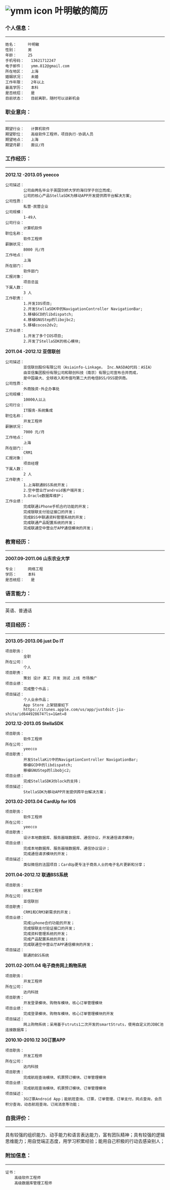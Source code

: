![ymm icon](http://img1.ph.126.net/bXrnmqLy26ZV9sGGPZonlg==/3893080402985118607.jpg)	叶明敏的简历
==============================================================================================



### 个人信息：

---

    姓名：     叶明敏
    性别：     男
    年龄：     25
    手机号码：   13621712247
    电子邮件：   ymm.812@gmail.com
    所在地区：   上海
    婚姻状况：   未婚
    工作年限：   2年以上
    最高学历：   本科
    是否统招：   是
    目前状态：   目前离职，随时可以谈新机会


### 职业意向：

---

    期望行业：   计算机软件
    期望职位：   高级软件工程师，项目执行·协调人员
    期望地点：   上海
    期望月薪：   面议/月


### 工作经历：

---

**2012.12 -2013.05    yeecco**

    公司描述：
            公司由两名毕业于英国剑桥大学的海归学子创立而成;
            公司的核心产品StellaSDK为移动APP开发提供跨平台解决方案;
    公司性质：
            私营·民营企业
    公司规模：
            1-49人
    公司行业：
            计算机软件
    职位名称：
            软件工程师
    薪酬状况：
            8000 元/月
    工作地点：
            上海
    所在部门：
            软件部门
    汇报对象：
            项目总监
    下属人数：
            3 人
    工作职责：   
            1.开发IOS项目;
            2.开发StellaSDK中的NavigationController NavigationBar;
            3.移植GCD的libdispatch;
            4.移植GNUStep的libojbc2;
            5.移植cocos2dv2;
    工作业绩：   
            1.开发了多个IOS项目;
            2.开发了StellaSDK的核心模块;

**2011.04 -2012.12  亚信联创**

    公司描述：
            亚信联创股份有限公司（Asiainfo-Linkage， Inc.NASDAQ代码：ASIA）
            由亚信集团股份有限公司和联创科技（南京）有限公司宣布合并而成，
            是中国最大、全球收入和市值均第二大的电信BSS/OSS提供商。
    公司性质：
            外商独资·外企办事处
    公司规模：
            10000人以上
    公司行业：
            IT服务·系统集成
    职位名称：
            开发工程师
    薪酬状况：
            7000 元/月
    工作地点：
            上海
    所在部门：
            CRM1
    汇报对象：
            项目经理
    下属人数：
            2 人
    工作职责：
            1.上海联通BSS系统开发；
            2.空中营业厅android客户端开发；
            3.Oracle数据库维护；
    工作业绩：
            完成联通iPhone手机合约功能的开发；
            完成银联支付验证接口的开发；
            完成BSS中联通资料管理系统的开发；
            完成联通产品配置系统的开发；
            完成联通空中营业厅APP通信模块的开发；


### 教育经历：

---

**2007.09-2011.06   山东农业大学**

    专业：     网络工程
    学历：     本科     
    是否统招：   是


### 语言能力：

---

英语、普通话


### 项目经历：

---

**2013.05-2013.06   just Do IT**

    项目职务：
            全职
    所在公司：
            个人
    项目职责：
            策划 设计 美工 开发 测试 上线 市场推广
    项目业绩：
            完成整个作品；
    项目描述：
            个人业余作品；
            App Store 上架链接如下
            https://itunes.apple.com/us/app/justdoit-jiu-shita/id644928674?ls=1&mt=8

**2012.12-2013.05   StellaSDK**

    项目职务：
            软件工程师
    所在公司：
            yeecco
    项目职责：
            开发StellaKit中的NavigationController NavigationBar;
            移植GCD中的libdispatch;
            移植GNUStep的libobjc2;
    项目业绩：
            完成StellaSDK对block的支持；
    项目描述：
            StellaSDK为移动APP开发提供跨平台解决方案；

**2013.02-2013.04   CardUp for IOS**

    项目职务：
            软件工程师
    所在公司：
            yeecco
    项目职责：
            设计本地数据库、服务器端数据库、通信协议，开发通信请求模块;
    项目业绩：
            完成本地数据库、服务器端数据库、通信协议设计；
            完成通信请求模块的开发；
    项目描述：
            类似微信的法国项目；CardUp更专注于商务人士的电子名片更新和分享；

**2011.04-2012.12   联通BSS系统**

    项目职务：
            研发工程师
    所在公司：
            亚信联创
    项目职责：
            CRM1和CRM3新需求的开发；
    项目业绩：
            完成iphone合约功能的开发；
            完成银联支付验证接口的开发；
            完成资料管理系统的开发；
            完成产品配置系统的开发；
            完成联通空中营业厅APP通信模块的开发；
    项目描述：
            联通的BSS系统

**2011.02-2011.04   电子商务网上购物系统**

    项目职务：
            开发工程师
    所在公司：
            达内科技
    项目职责：
            开发登录模块、购物车模块、核心订单管理模块
    项目业绩：
            完成登录模块、购物车模块、核心订单管理模块的开发
    项目描述：
            网上购物系统；采用基于struts1二次开发的smartStruts，使用自定义的JDBC池连接数据库；

**2010.10-2010.12   3G订票APP**

    项目职务：
            开发工程师
    所在公司：
            达内科技
    项目职责：
            完成航班查询模块、机票预订模块、订单管理模块
    项目业绩：
            完成航班查询模块、机票预订模块、订单管理模块
    项目描述：
            3G订票Android App；能航班查询，订票，订单管理，订单支付，网点查询，会员积分查询，动态航班查询，订阅消息等功能；


### 自我评价：

---

具有较强的组织能力、动手能力和语言表达能力，富有团队精神；具有较强的逻辑思维能力；用自觉端正态度，用学习积累经验；能用自己积极的行动去感染别人；


### 附加信息：

---

    证书：
        高级软件工程师
        高级数据库管理工程师




